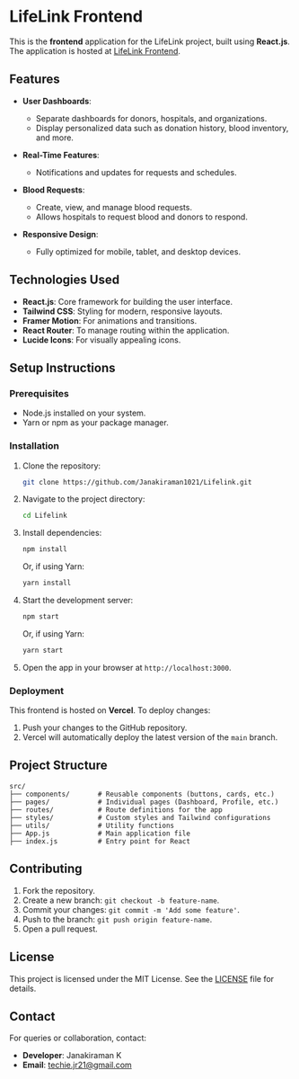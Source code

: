 
# LifeLink Frontend

This is the **frontend** application for the LifeLink project, built using **React.js**. The application is hosted at [LifeLink Frontend](https://lifelink-ten.vercel.app/).

## Features

- **User Dashboards**:
  - Separate dashboards for donors, hospitals, and organizations.
  - Display personalized data such as donation history, blood inventory, and more.

- **Real-Time Features**:
  - Notifications and updates for requests and schedules.
  
- **Blood Requests**:
  - Create, view, and manage blood requests.
  - Allows hospitals to request blood and donors to respond.

- **Responsive Design**:
  - Fully optimized for mobile, tablet, and desktop devices.

## Technologies Used

- **React.js**: Core framework for building the user interface.
- **Tailwind CSS**: Styling for modern, responsive layouts.
- **Framer Motion**: For animations and transitions.
- **React Router**: To manage routing within the application.
- **Lucide Icons**: For visually appealing icons.

## Setup Instructions

### Prerequisites

- Node.js installed on your system.
- Yarn or npm as your package manager.

### Installation

1. Clone the repository:

   ```bash
   git clone https://github.com/Janakiraman1021/Lifelink.git
   ```

2. Navigate to the project directory:

   ```bash
   cd Lifelink
   ```

3. Install dependencies:

   ```bash
   npm install
   ```

   Or, if using Yarn:

   ```bash
   yarn install
   ```


5. Start the development server:

   ```bash
   npm start
   ```

   Or, if using Yarn:

   ```bash
   yarn start
   ```

6. Open the app in your browser at `http://localhost:3000`.

### Deployment

This frontend is hosted on **Vercel**. To deploy changes:

1. Push your changes to the GitHub repository.
2. Vercel will automatically deploy the latest version of the `main` branch.

## Project Structure

```plaintext
src/
├── components/       # Reusable components (buttons, cards, etc.)
├── pages/            # Individual pages (Dashboard, Profile, etc.)
├── routes/           # Route definitions for the app
├── styles/           # Custom styles and Tailwind configurations
├── utils/            # Utility functions
├── App.js            # Main application file
├── index.js          # Entry point for React
```



## Contributing

1. Fork the repository.
2. Create a new branch: `git checkout -b feature-name`.
3. Commit your changes: `git commit -m 'Add some feature'`.
4. Push to the branch: `git push origin feature-name`.
5. Open a pull request.

## License

This project is licensed under the MIT License. See the [LICENSE](LICENSE) file for details.

## Contact

For queries or collaboration, contact:

- **Developer**: Janakiraman K
- **Email**: techie.jr21@gmail.com


